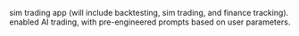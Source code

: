sim trading app (will include backtesting, sim trading, and finance tracking). 
enabled AI trading, with pre-engineered prompts based on user parameters.
